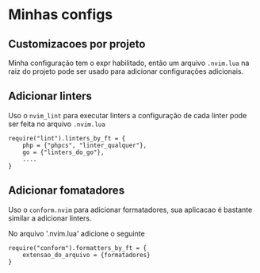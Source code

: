 # Minhas configs

## Customizacoes por projeto

Minha configuração tem o expr habilitado, então um arquivo `.nvim.lua` na raiz do projeto pode ser usado para adicionar configurações adicionais.

## Adicionar linters

Uso o `nvim_lint` para executar linters a configuração de cada linter pode ser feita no arquivo `.nvim.lua`

```
require("lint").linters_by_ft = {
    php = {"phpcs", "linter_qualquer"},
    go = {"linters_do_go"},
    ....
}
```

## Adicionar fomatadores

Uso o `conform.nvim` para adicionar formatadores, sua aplicacao é bastante similar a adicionar linters.

No arquivo '.nvim.lua' adicione o seguinte

```
require("conform").formatters_by_ft = {
    extensao_do_arquivo = {formatadores}
}
```
